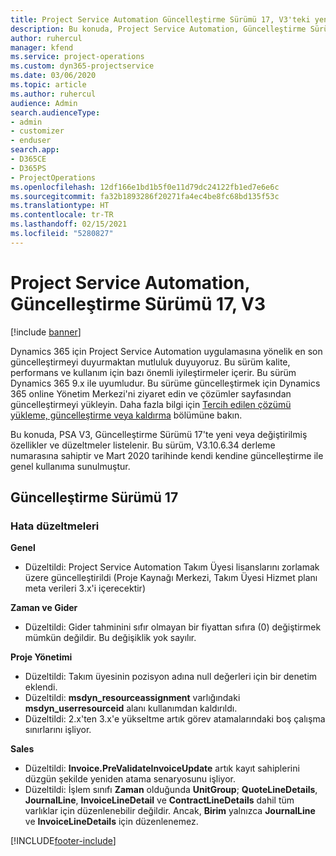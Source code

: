 ```yaml
---
title: Project Service Automation Güncelleştirme Sürümü 17, V3'teki yenilikler veya değişiklikler
description: Bu konuda, Project Service Automation, Güncelleştirme Sürümü 17, V3'teki özellikler ve düzeltmeler listelenir.
author: ruhercul
manager: kfend
ms.service: project-operations
ms.custom: dyn365-projectservice
ms.date: 03/06/2020
ms.topic: article
ms.author: ruhercul
audience: Admin
search.audienceType:
- admin
- customizer
- enduser
search.app:
- D365CE
- D365PS
- ProjectOperations
ms.openlocfilehash: 12df166e1bd1b5f0e11d79dc24122fb1ed7e6e6c
ms.sourcegitcommit: fa32b1893286f20271fa4ec4be8fc68bd135f53c
ms.translationtype: HT
ms.contentlocale: tr-TR
ms.lasthandoff: 02/15/2021
ms.locfileid: "5280827"
---
```

# <a name="project-service-automation-update-release-17-v3"></a>Project Service Automation, Güncelleştirme Sürümü 17, V3

[!include [banner](../includes/psa-now-project-operations.md)]

Dynamics 365 için Project Service Automation uygulamasına yönelik en son güncelleştirmeyi duyurmaktan mutluluk duyuyoruz. Bu sürüm kalite, performans ve kullanım için bazı önemli iyileştirmeler içerir.  Bu sürüm Dynamics 365 9.x ile uyumludur. Bu sürüme güncelleştirmek için Dynamics 365 online Yönetim Merkezi'ni ziyaret edin ve çözümler sayfasından güncelleştirmeyi yükleyin. Daha fazla bilgi için [Tercih edilen çözümü yükleme, güncelleştirme veya kaldırma](https://docs.microsoft.com/power-platform/admin/install-remove-preferred-solution) bölümüne bakın.

Bu konuda, PSA V3, Güncelleştirme Sürümü 17'te yeni veya değiştirilmiş özellikler ve düzeltmeler listelenir. Bu sürüm, V3.10.6.34 derleme numarasına sahiptir ve Mart 2020 tarihinde kendi kendine güncelleştirme ile genel kullanıma sunulmuştur.


## <a name="update-release-17"></a>Güncelleştirme Sürümü 17

### <a name="bug-fixes"></a>Hata düzeltmeleri

**Genel**

- Düzeltildi: Project Service Automation Takım Üyesi lisanslarını zorlamak üzere güncelleştirildi (Proje Kaynağı Merkezi, Takım Üyesi Hizmet planı meta verileri 3.x'i içerecektir)
 
**Zaman ve Gider**

- Düzeltildi: Gider tahminini sıfır olmayan bir fiyattan sıfıra (0) değiştirmek mümkün değildir. Bu değişiklik yok sayılır.

**Proje Yönetimi**

- Düzeltildi: Takım üyesinin pozisyon adına null değerleri için bir denetim eklendi.
- Düzeltildi: **msdyn_resourceassignment** varlığındaki **msdyn_userresourceid** alanı kullanımdan kaldırıldı.
- Düzeltildi: 2.x'ten 3.x'e yükseltme artık görev atamalarındaki boş çalışma sınırlarını işliyor.

**Sales**

- Düzeltildi: **Invoice.PreValidateInvoiceUpdate** artık kayıt sahiplerini düzgün şekilde yeniden atama senaryosunu işliyor.
- Düzeltildi: İşlem sınıfı **Zaman** olduğunda **UnitGroup**; **QuoteLineDetails**, **JournalLine**, **InvoiceLineDetail** ve **ContractLineDetails** dahil tüm varlıklar için düzenlenebilir değildir. Ancak, **Birim** yalnızca **JournalLine** ve **InvoiceLineDetails** için düzenlenemez.




[!INCLUDE[footer-include](../includes/footer-banner.md)]
